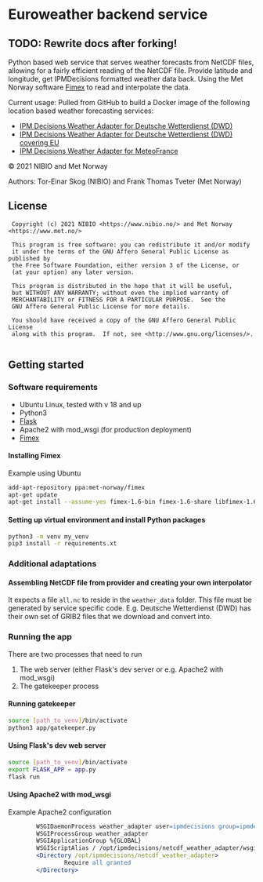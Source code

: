 # Euroweather backend service

## TODO: Rewrite docs after forking!



Python based web service that serves weather forecasts from NetCDF files, allowing for a fairly efficient reading of the NetCDF file. Provide latitude and longitude, get IPMDecisions formatted weather data back. Using the Met Norway software [Fimex](https://github.com/metno/fimex) to read and interpolate the data.

Current usage: Pulled from GitHub to build a Docker image of the following location based weather forecasting services:

* [IPM Decisions Weather Adapter for Deutsche Wetterdienst (DWD)](https://github.com/H2020-IPM-Decisions/Location-Weather-Adapter-DWD)
* [IPM Decisions Weather Adapter for Deutsche Wetterdienst (DWD) covering EU](https://github.com/H2020-IPM-Decisions/Location-Weather-Adapter-DWD_EU)
* [IPM Decisions Weather Adapter for MeteoFrance](https://github.com/H2020-IPM-Decisions/Location-Weather-Adapter-MeteoFrance)

&copy; 2021 NIBIO and Met Norway

Authors: Tor-Einar Skog (NIBIO) and Frank Thomas Tveter (Met Norway)

## License
```
 Copyright (c) 2021 NIBIO <https://www.nibio.no/> and Met Norway <https://www.met.no/>
 
 This program is free software: you can redistribute it and/or modify
 it under the terms of the GNU Affero General Public License as published by
 the Free Software Foundation, either version 3 of the License, or
 (at your option) any later version.
 
 This program is distributed in the hope that it will be useful,
 but WITHOUT ANY WARRANTY; without even the implied warranty of
 MERCHANTABILITY or FITNESS FOR A PARTICULAR PURPOSE.  See the
 GNU Affero General Public License for more details.
 
 You should have received a copy of the GNU Affero General Public License
 along with this program.  If not, see <http://www.gnu.org/licenses/>.
 
```

## Getting started
### Software requirements
* Ubuntu Linux, tested with v 18 and up
* Python3
* [Flask](https://flask.palletsprojects.com/en/1.1.x/)
* Apache2 with mod_wsgi (for production deployment)
* [Fimex](https://github.com/metno/fimex)

#### Installing Fimex
Example using Ubuntu

``` bash
add-apt-repository ppa:met-norway/fimex
apt-get update
apt-get install --assume-yes fimex-1.6-bin fimex-1.6-share libfimex-1.6-0 python3-pyfimex0-1.6
```
#### Setting up virtual environment and install Python packages

``` bash
python3 -m venv my_venv
pip3 install -r requirements.xt
```

### Additional adaptations
#### Assembling NetCDF file from provider and creating your own interpolator
It expects a file `all.nc` to reside in the `weather_data` folder. This file must be generated by service specific code. E.g. Deutsche Wetterdienst (DWD) has their own set of GRIB2 files that we download and convert into. 

### Running the app
There are two processes that need to run
1. The web server (either Flask's dev server or e.g. Apache2 with mod_wsgi)
2. The gatekeeper process

#### Running gatekeeper
``` bash
source [path_to_venv]/bin/activate
python3 app/gatekeeper.py
```

#### Using Flask's dev web server
``` bash
source [path_to_venv]/bin/activate
export FLASK_APP = app.py
flask run
```
#### Using Apache2 with mod_wsgi
Example Apache2 configuration

``` apache
        WSGIDaemonProcess weather_adapter user=ipmdecisions group=ipmdecisions threads=5
        WSGIProcessGroup weather_adapter
        WSGIApplicationGroup %{GLOBAL}
        WSGIScriptAlias / /opt/ipmdecisions/netcdf_weather_adapter/wsgi.py
        <Directory /opt/ipmdecisions/netcdf_weather_adapter>
                Require all granted
        </Directory>
```